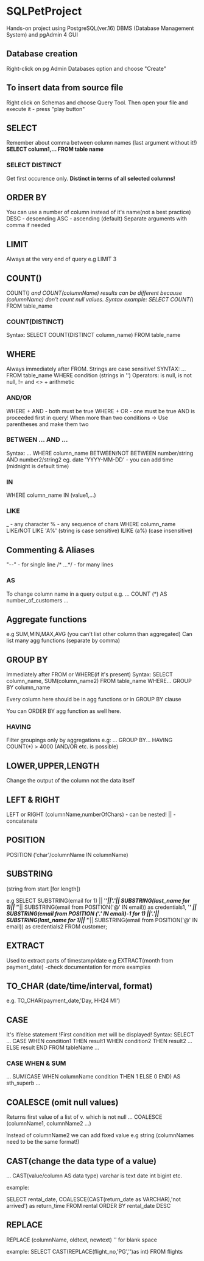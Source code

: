 # SQLPetProject
Hands-on project using PostgreSQL(ver.16) DBMS (Database Management System) and pgAdmin 4 GUI 

## Database creation
Right-click on pg Admin Databases option and choose "Create"

## To insert data from source file
Right click on Schemas and choose Query Tool. Then open your file and execute it - press "play button" 

## SELECT
Remember about comma between column names (last argument without it!)
<b>SELECT 
column1,...
FROM 
table name</b>

### SELECT DISTINCT
Get first occurence only. 
<b>Distinct in terms of all selected columns!</b>

## ORDER BY
You can use a number of column instead of it's name(not a best practice)
DESC - descending
ASC - ascending (default)
Separate arguments with comma if needed

## LIMIT
Always at the very end of query
e.g LIMIT 3

## COUNT()
COUNT(*) and COUNT(columnName) results can be different because (columnName) don't count null values.
Syntax example:
SELECT
COUNT(*)
FROM 
table_name

### COUNT(DISTINCT)

Syntax:
SELECT
COUNT(DISTINCT column_name)
FROM 
table_name

## WHERE

Always immediately after FROM.
Strings are case sensitive!
SYNTAX:
...
FROM table_name
WHERE condition (strings in '')
Operators:
is null, is not null, != and <> + arithmetic

### AND/OR

WHERE + AND - both must be true
WHERE + OR - one must be true 
AND is proceeded first in query! 
When more than two conditions -> Use parentheses and make them two 


### BETWEEN ... AND ...

Syntax:
...
WHERE column_name BETWEEN/NOT BETWEEN number/string AND number2/string2 
eg. date 'YYYY-MM-DD' - you can add time (midnight is default time)

### IN

WHERE column_name IN (value1,...)

### LIKE

_ - any character
% - any sequence of chars
WHERE column_name LIKE/NOT LIKE 'A%' (string is case sensitive) ILIKE (a%) (case insensitive)

## Commenting & Aliases
"--" - for single line
/* ...*/ - for many lines

### AS

To change column name in a query output
e.g.
...
COUNT (*) AS number_of_customers
...

## Aggregate functions

e.g SUM,MIN,MAX,AVG (you can't list other column than aggregated)
Can list many agg functions (separate by comma)

## GROUP BY

Immediately after FROM or WHERE(if it's present)
Syntax:
SELECT
column_name,
SUM(column_name2)
FROM table_name
WHERE...
GROUP BY column_name

Every column here should be in agg functions or in GROUP BY clause

You can ORDER BY agg function as well here.

### HAVING

Filter groupings only by aggregations 
e.g:
...
GROUP BY...
HAVING COUNT(*) > 4000 (AND/OR etc. is possible)

## LOWER,UPPER,LENGTH

Change the output of the column not the data itself

## LEFT & RIGHT

LEFT or RIGHT (columnName,numberOfChars) - can be nested!
|| - concatenate

## POSITION

POSITION ('char'/columnName IN columnName)

## SUBSTRING 

(string from start [for length])

e.g 
SELECT
SUBSTRING(email for 1) || '***'||'.'|| SUBSTRING(last_name for 1)|| '***'|| SUBSTRING(email from POSITION('@' IN email)) as credentials1,
'***' || SUBSTRING(email from POSITION ('.' IN email)-1 for 1) ||'.'|| SUBSTRING(last_name for 1)|| '***'|| SUBSTRING(email from POSITION('@' IN email)) as credentials2
FROM customer;

## EXTRACT

Used to extract parts of timestamp/date
e.g  EXTRACT(month from payment_date) -check documentation for more examples

## TO_CHAR (date/time/interval, format)

e.g. TO_CHAR(payment_date,'Day, HH24 MI')

## CASE
 
 It's if/else statement
 !First condition met will be displayed!
 Syntax:
 SELECT
 ...
 CASE 
 WHEN condition1 THEN result1
 WHEN condition2 THEN result2
 ...
 ELSE result
 END
 FROM tableName
 ...

### CASE WHEN & SUM

...
SUM(CASE
WHEN columnName condition THEN 1
ELSE 0
END) AS sth_superb
...

## COALESCE (omit null values)
Returns first value of a list of v. which is not null
... 
COALESCE (columnName1, columnName2 ...)

Instead of columnName2 we can add fixed value e.g string (columnNames need to be the same format!)

## CAST(change the data type of a value)

...
CAST(value/column AS data type)
varchar is text
date 
int
bigint
etc.

example:

SELECT 
	rental_date,
	COALESCE(CAST(return_date as VARCHAR),'not arrived') as return_time
FROM rental
ORDER BY rental_date DESC

## REPLACE

REPLACE (columnName, oldtext, newtext)
'' for blank space

example:
SELECT 
CAST(REPLACE(flight_no,'PG','')as int)
	FROM flights
